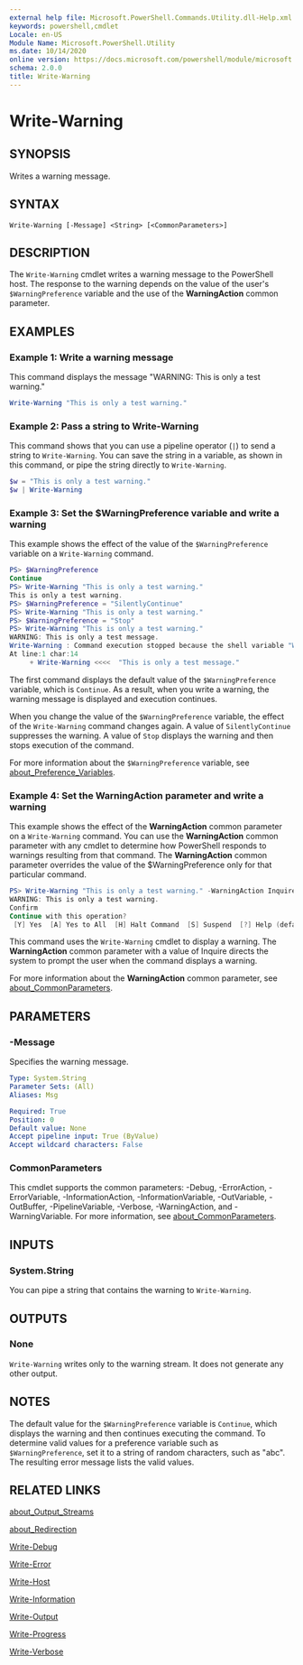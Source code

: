 ```yaml
---
external help file: Microsoft.PowerShell.Commands.Utility.dll-Help.xml
keywords: powershell,cmdlet
Locale: en-US
Module Name: Microsoft.PowerShell.Utility
ms.date: 10/14/2020
online version: https://docs.microsoft.com/powershell/module/microsoft.powershell.utility/write-warning?view=powershell-7.1&WT.mc_id=ps-gethelp
schema: 2.0.0
title: Write-Warning
---
```


# Write-Warning

## SYNOPSIS
Writes a warning message.

## SYNTAX

```
Write-Warning [-Message] <String> [<CommonParameters>]
```

## DESCRIPTION

The `Write-Warning` cmdlet writes a warning message to the PowerShell host. The response to the
warning depends on the value of the user's `$WarningPreference` variable and the use of the
**WarningAction** common parameter.

## EXAMPLES

### Example 1: Write a warning message

This command displays the message "WARNING: This is only a test warning."

```powershell
Write-Warning "This is only a test warning."
```

### Example 2: Pass a string to Write-Warning

This command shows that you can use a pipeline operator (`|`) to send a string to `Write-Warning`.
You can save the string in a variable, as shown in this command, or pipe the string directly to
`Write-Warning`.

```powershell
$w = "This is only a test warning."
$w | Write-Warning
```

### Example 3: Set the $WarningPreference variable and write a warning

This example shows the effect of the value of the `$WarningPreference` variable on a `Write-Warning`
command.

```powershell
PS> $WarningPreference
Continue
PS> Write-Warning "This is only a test warning."
This is only a test warning.
PS> $WarningPreference = "SilentlyContinue"
PS> Write-Warning "This is only a test warning."
PS> $WarningPreference = "Stop"
PS> Write-Warning "This is only a test warning."
WARNING: This is only a test message.
Write-Warning : Command execution stopped because the shell variable "WarningPreference" is set to Stop.
At line:1 char:14
     + Write-Warning <<<<  "This is only a test message."
```

The first command displays the default value of the `$WarningPreference` variable, which is
`Continue`. As a result, when you write a warning, the warning message is displayed and execution
continues.

When you change the value of the `$WarningPreference` variable, the effect of the `Write-Warning`
command changes again. A value of `SilentlyContinue` suppresses the warning. A value of `Stop`
displays the warning and then stops execution of the command.

For more information about the `$WarningPreference` variable, see
[about_Preference_Variables](../Microsoft.Powershell.Core/About/about_Preference_Variables).

### Example 4: Set the WarningAction parameter and write a warning

This example shows the effect of the **WarningAction** common parameter on a `Write-Warning`
command. You can use the **WarningAction** common parameter with any cmdlet to determine how
PowerShell responds to warnings resulting from that command. The **WarningAction** common parameter
overrides the value of the $WarningPreference only for that particular command.

```powershell
PS> Write-Warning "This is only a test warning." -WarningAction Inquire
WARNING: This is only a test warning.
Confirm
Continue with this operation?
 [Y] Yes  [A] Yes to All  [H] Halt Command  [S] Suspend  [?] Help (default is "Y"):
```

This command uses the `Write-Warning` cmdlet to display a warning. The **WarningAction** common
parameter with a value of Inquire directs the system to prompt the user when the command displays a
warning.

For more information about the **WarningAction** common parameter, see
[about_CommonParameters](../Microsoft.Powershell.Core/About/about_CommonParameters).

## PARAMETERS

### -Message
Specifies the warning message.

```yaml
Type: System.String
Parameter Sets: (All)
Aliases: Msg

Required: True
Position: 0
Default value: None
Accept pipeline input: True (ByValue)
Accept wildcard characters: False
```

### CommonParameters

This cmdlet supports the common parameters: -Debug, -ErrorAction, -ErrorVariable,
-InformationAction, -InformationVariable, -OutVariable, -OutBuffer, -PipelineVariable, -Verbose,
-WarningAction, and -WarningVariable. For more information, see
[about_CommonParameters](https://go.microsoft.com/fwlink/?LinkID=113216).

## INPUTS

### System.String

You can pipe a string that contains the warning to `Write-Warning`.

## OUTPUTS

### None

`Write-Warning` writes only to the warning stream. It does not generate any other output.

## NOTES

The default value for the `$WarningPreference` variable is `Continue`, which displays the warning
and then continues executing the command. To determine valid values for a preference variable such
as `$WarningPreference`, set it to a string of random characters, such as "abc". The resulting error
message lists the valid values.

## RELATED LINKS

[about_Output_Streams](../Microsoft.PowerShell.Core/About/about_Output_Streams.md)

[about_Redirection](../Microsoft.PowerShell.Core/About/about_Redirection.md)

[Write-Debug](Write-Debug.md)

[Write-Error](Write-Error.md)

[Write-Host](Write-Host.md)

[Write-Information](Write-Information.md)

[Write-Output](Write-Output.md)

[Write-Progress](Write-Progress.md)

[Write-Verbose](Write-Verbose.md)
